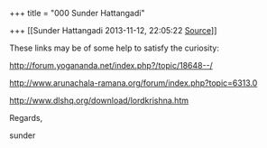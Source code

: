 +++
title = "000 Sunder Hattangadi"

+++
[[Sunder Hattangadi	2013-11-12, 22:05:22 [Source](https://groups.google.com/g/samskrita/c/fe58eVt0acg)]]



These links may be of some help to satisfy the curiosity:

  

  

<http://forum.yogananda.net/index.php?/topic/18648--/>  

  
<http://www.arunachala-ramana.org/forum/index.php?topic=6313.0>

  
<http://www.dlshq.org/download/lordkrishna.htm>

  

  

  

Regards,

  

sunder  

